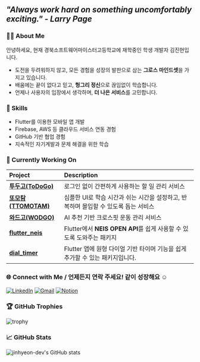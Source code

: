 ## ***"Always work hard on something uncomfortably exciting." - Larry Page***

### 👋🏻 About Me
안녕하세요, 현재 경북소프트웨어마이스터고등학교에 재학중인 학생 개발자 김진현입니다.
- 도전을 두려워하지 않고, 모든 경험을 성장의 발판으로 삼는 **그로스 마인드셋**을 가지고 있습니다.
- 배움에는 끝이 없다고 믿고, **헝그리 정신**으로 끊임없이 학습합니다.
- 언제나 사용자의 입장에서 생각하며, **더 나은 서비스**를 고민합니다.

### 🌱 Skills
- Flutter를 이용한 모바일 앱 개발
- Firebase, AWS 등 클라우드 서비스 연동 경험
- GitHub 기반 협업 경험
- 지속적인 자기계발과 문제 해결을 위한 학습

### 🚀 Currently Working On
| Project | Description |
|:---|:---|
| [**투두고(ToDoGo)**](https://github.com/jinhyeon-dev/todogo) | 로그인 없이 간편하게 사용하는 할 일 관리 서비스 |
| [**또모탐(TTOMOTAM)**](https://github.com/jinhyeon-dev/ttomotam) | 심플한 UI로 학습 시간과 쉬는 시간을 설정하고, 반복하며 몰입할 수 있도록 돕는 서비스 |
| [**와드고(WODGO)**](https://github.com/WODGO) | AI 추천 기반 크로스핏 운동 관리 서비스 |
| [**flutter_neis**](https://github.com/jinhyeon-dev/flutter_neis) | Flutter에서 **NEIS OPEN API**를 쉽게 사용할 수 있도록 도와주는 패키지 |
| [**dial_timer**](https://github.com/jinhyeon-dev/dial_timer) | Flutter 앱에 원형 다이얼 기반 타이머 기능을 쉽게 추가할 수 있는 패키지입니다. |

### 🌐 Connect with Me / 언제든지 연락 주세요! 같이 성장해요 ☺️

[![LinkedIn](https://img.shields.io/badge/LinkedIn-0A66C2?style=flat-square&logo=linkedin&logoColor=white)](https://www.linkedin.com/in/진현-김-377784329/)
[![Gmail](https://img.shields.io/badge/Gmail-D14836?style=flat-square&logo=gmail&logoColor=white)](mailto:jinhyeon.dev@gmail.com)
[![Notion](https://img.shields.io/badge/Notion-000000?style=flat-square&logo=notion&logoColor=white)](https://jinhyeon-dev.notion.site/1cad3e95e4e480149d5bc1056b42e5cc)

### 🏆 GitHub Trophies
![trophy](https://github-profile-trophy.vercel.app/?username=jinhyeon-dev&theme=dark&row=1&column=5)

### 📈 GitHub Stats
![jinhyeon-dev's GitHub stats](https://github-readme-stats.vercel.app/api?username=jinhyeon-dev&show_icons=true&theme=transparent)
